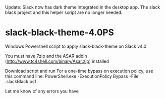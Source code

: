 Update: Slack now has dark theme integrated in the desktop app. The slack black project and this helper script are no longer needed.

# slack-black-theme-4.0PS
Windows Powershell script to apply slack-black-theme on Slack v4.0

You must have 7zip and the ASAR addin (http://www.tc4shell.com/binary/Asar.zip) installed

Download script and run
For a one-time bypass on execution policy, use this command line:
PowerShell.exe -ExecutionPolicy Bypass -File .slackBlack.ps1

Let me know of any errors you have

